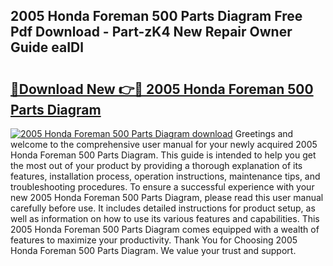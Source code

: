 ## 2005 Honda Foreman 500 Parts Diagram Free Pdf Download - Part-zK4 New Repair Owner Guide eaIDl

# <h2><a href="http://dfk1zuj.blite.top/?on=2005+Honda+Foreman+500+Parts+Diagram">🔗Download New 👉🔴 2005 Honda Foreman 500 Parts Diagram</a></h2>

[![2005 Honda Foreman 500 Parts Diagram download](https://i.imgur.com/lujVjoI.png)](http://dfk1zuj.blite.top/?on=2005+Honda+Foreman+500+Parts+Diagram)
Greetings and welcome to the comprehensive user manual for your newly acquired 2005 Honda Foreman 500 Parts Diagram. This guide is intended to help you get the most out of your product by providing a thorough explanation of its features, installation process, operation instructions, maintenance tips, and troubleshooting procedures. To ensure a successful experience with your new 2005 Honda Foreman 500 Parts Diagram, please read this user manual carefully before use. It includes detailed instructions for product setup, as well as information on how to use its various features and capabilities. This 2005 Honda Foreman 500 Parts Diagram comes equipped with a wealth of features to maximize your productivity. Thank You for Choosing 2005 Honda Foreman 500 Parts Diagram. We value your trust and support.
